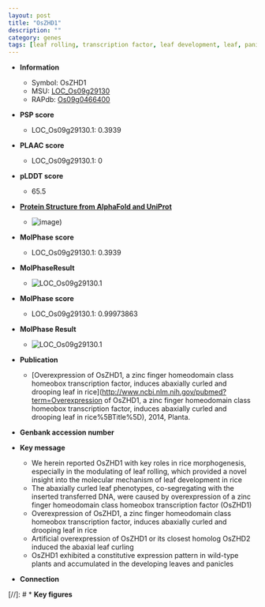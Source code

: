 ```yaml
---
layout: post
title: "OsZHD1"
description: ""
category: genes
tags: [leaf rolling, transcription factor, leaf development, leaf, panicle]
---
```


* **Information**  
    + Symbol: OsZHD1  
    + MSU: [LOC_Os09g29130](http://rice.plantbiology.msu.edu/cgi-bin/ORF_infopage.cgi?orf=LOC_Os09g29130)  
    + RAPdb: [Os09g0466400](http://rapdb.dna.affrc.go.jp/viewer/gbrowse_details/irgsp1?name=Os09g0466400)  

* **PSP score**  
    + LOC_Os09g29130.1: 0.3939 

* **PLAAC score**  
    + LOC_Os09g29130.1: 0 

* **pLDDT score**
    + 65.5

* **[Protein Structure from AlphaFold and UniProt](https://www.uniprot.org/uniprotkb/Q6YXH5/entry#structure)**
    + ![image](https://ricepsp.github.io/images/Q6/AF-Q6YXH5-F1.png))

* **MolPhase score**
    + LOC_Os09g29130.1: 0.3939

* **MolPhaseResult**
    + ![LOC_Os09g29130.1](https://ricepsp.github.io/pictures/LOC_Os09g/LOC_Os09g29130.1.png)

* **MolPhase score**
    + LOC_Os09g29130.1: 0.99973863

* **MolPhase Result**
    + ![LOC_Os09g29130.1](https://304243504.github.io/Pictures/LOC_Os09g/LOC_Os09g29130.1.png)

* **Publication**  
    + [Overexpression of OsZHD1, a zinc finger homeodomain class homeobox transcription factor, induces abaxially curled and drooping leaf in rice](http://www.ncbi.nlm.nih.gov/pubmed?term=Overexpression of OsZHD1, a zinc finger homeodomain class homeobox transcription factor, induces abaxially curled and drooping leaf in rice%5BTitle%5D), 2014, Planta.

* **Genbank accession number**  

* **Key message**  
    + We herein reported OsZHD1 with key roles in rice morphogenesis, especially in the modulating of leaf rolling, which provided a novel insight into the molecular mechanism of leaf development in rice
    + The abaxially curled leaf phenotypes, co-segregating with the inserted transferred DNA, were caused by overexpression of a zinc finger homeodomain class homeobox transcription factor (OsZHD1)
    + Overexpression of OsZHD1, a zinc finger homeodomain class homeobox transcription factor, induces abaxially curled and drooping leaf in rice
    + Artificial overexpression of OsZHD1 or its closest homolog OsZHD2 induced the abaxial leaf curling
    + OsZHD1 exhibited a constitutive expression pattern in wild-type plants and accumulated in the developing leaves and panicles

* **Connection**  

[//]: # * **Key figures**  


